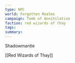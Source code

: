 ```yaml
---
type: NPC
world: Forgotten Realms
campaign: Tomb of Annihilation
faction: red wizards of thay
tags: 
summary: 
---
```


Shadowmantle

[[Red Wizards of Thay]]

